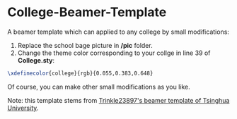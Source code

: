 # College-Beamer-Template

A beamer template which can applied to any college by small modifications:

1. Replace the school bage picture in **/pic** folder.
2. Change the theme color corresponding to your collge in line 39 of **College.sty**:
``` tex
\xdefinecolor{college}{rgb}{0.055,0.383,0.648}  
```

Of course, you can make other small modifications as you like.

Note: this template stems from [Trinkle23897's beamer template of Tsinghua University](https://github.com/Trinkle23897/THU-Beamer-Theme).
